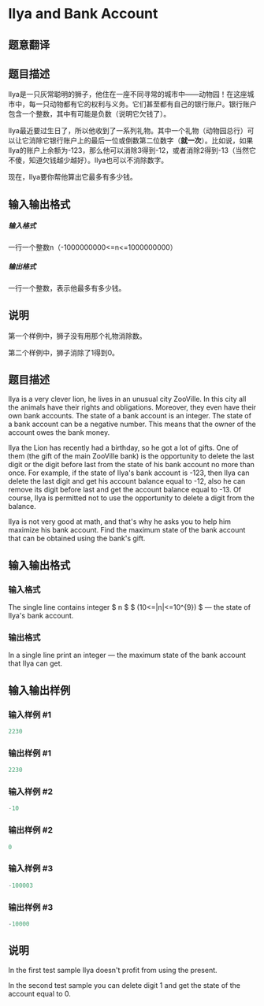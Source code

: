 # Ilya and Bank Account

## 题意翻译

## 题目描述

Ilya是一只灰常聪明的狮子，他住在一座不同寻常的城市中——动物园！在这座城市中，每一只动物都有它的权利与义务。它们甚至都有自己的银行账户。银行账户包含一个整数，其中有可能是负数（说明它欠钱了）。

Ilya最近要过生日了，所以他收到了一系列礼物。其中一个礼物（动物园总行）可以让它消除它银行账户上的最后一位或倒数第二位数字（**就一次**）。比如说，如果Ilya的账户上余额为-123，那么他可以消除3得到-12，或者消除2得到-13（当然它不傻，知道欠钱越少越好）。Ilya也可以不消除数字。

现在，Ilya要你帮他算出它最多有多少钱。

## 输入输出格式

##### 输入格式

一行一个整数n（-1000000000<=n<=1000000000）

##### 输出格式

一行一个整数，表示他最多有多少钱。

## 说明

第一个样例中，狮子没有用那个礼物消除数。

第二个样例中，狮子消除了1得到0。

## 题目描述

Ilya is a very clever lion, he lives in an unusual city ZooVille. In this city all the animals have their rights and obligations. Moreover, they even have their own bank accounts. The state of a bank account is an integer. The state of a bank account can be a negative number. This means that the owner of the account owes the bank money.

Ilya the Lion has recently had a birthday, so he got a lot of gifts. One of them (the gift of the main ZooVille bank) is the opportunity to delete the last digit or the digit before last from the state of his bank account no more than once. For example, if the state of Ilya's bank account is -123, then Ilya can delete the last digit and get his account balance equal to -12, also he can remove its digit before last and get the account balance equal to -13. Of course, Ilya is permitted not to use the opportunity to delete a digit from the balance.

Ilya is not very good at math, and that's why he asks you to help him maximize his bank account. Find the maximum state of the bank account that can be obtained using the bank's gift.

## 输入输出格式

### 输入格式

The single line contains integer $ n $ $ (10<=|n|<=10^{9}) $ — the state of Ilya's bank account.

### 输出格式

In a single line print an integer — the maximum state of the bank account that Ilya can get.

## 输入输出样例

### 输入样例 #1

```cpp
2230

```
### 输出样例 #1

```cpp
2230

```
### 输入样例 #2

```cpp
-10

```
### 输出样例 #2

```cpp
0

```
### 输入样例 #3

```cpp
-100003

```
### 输出样例 #3

```cpp
-10000

```
## 说明

In the first test sample Ilya doesn't profit from using the present.

In the second test sample you can delete digit 1 and get the state of the account equal to 0.

